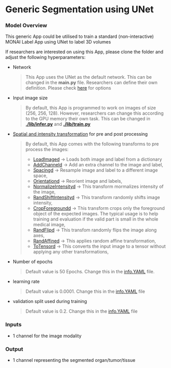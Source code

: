 # Generic Segmentation using UNet

### Model Overview

This generic App could be utilised to train a standard (non-interactive) MONAI Label App using UNet to label 3D volumes

If researchers are interested on using this App, please clone the folder and adjust the following hyperparameters:

- Network
    > This App uses the UNet as the default network. This can be changed in the **main.py** file. 
  > Researchers can define their own definition. Please check [here](https://docs.monai.io/en/latest/networks.html) for options 

- Input image size
  
    > By default, this App is programmed to work on images of size (256, 256, 128). However, researchers can change this according to the GPU memory 
    their own task. This can be changed in **[./lib/infer.py](./lib/infer.py)** and **[./lib/train.py](./lib/train.py)**
  
- [Spatial and intensity transformation](https://docs.monai.io/en/latest/transforms.html) for pre and post processing
  
  > By default, this App comes with the following transforms to pre process the images:
  > - [LoadImaged](https://docs.monai.io/en/latest/_modules/monai/transforms/io/array.html#LoadImage) -> Loads both image and label from a dictionary
  > - [AddChanneld](https://docs.monai.io/en/latest/_modules/monai/transforms/utility/array.html#AddChannel) -> Add an extra channel to the image and label, 
  > - [Spacingd](https://docs.monai.io/en/latest/_modules/monai/transforms/spatial/dictionary.html#Spacingd) -> Resample image and label to a different image space,
  > - [Orientationd](https://docs.monai.io/en/latest/_modules/monai/transforms/spatial/dictionary.html#Orientationd) -> Reorient image and labels,
  > - [NormalizeIntensityd](https://docs.monai.io/en/latest/_modules/monai/transforms/intensity/dictionary.html#NormalizeIntensityd) ->  This transform mormalizes intensity of the image,
  > - [RandShiftIntensityd](https://docs.monai.io/en/latest/_modules/monai/transforms/intensity/dictionary.html#RandShiftIntensityd) -> This transform randomly shifts image intensity,
  > - [CropForegroundd](https://docs.monai.io/en/latest/_modules/monai/transforms/croppad/dictionary.html#CropForegroundd) -> This transform crops only the foreground object of the expected images. 
      The typical usage is to help training and evaluation if the valid part is small in the whole medical image, 
  > - [RandFlipd](https://docs.monai.io/en/latest/_modules/monai/transforms/spatial/dictionary.html#RandFlipd) -> This transfom randomly flips the image along axes,
  > - [RandAffined](https://docs.monai.io/en/latest/_modules/monai/transforms/spatial/dictionary.html#RandAffined) -> This applies random affine transformation,
  > - [ToTensord](https://docs.monai.io/en/latest/_modules/monai/transforms/utility/dictionary.html#ToTensord) -> This converts the input image to a tensor without applying any other transformations,

- Number of epochs
  > Default value is 50 Epochs. Change this in the [info.YAML](./info.yaml) file.

- learning rate
  > Default value is 0.0001. Change this in the [info.YAML](./info.yaml) file

- validation split used during training
    > Default value is 0.2. Change this in the [info.YAML](./info.yaml) file

### Inputs

- 1 channel for the image modality

### Output

- 1 channel representing the segmented organ/tumor/tissue



